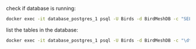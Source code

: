 check if database is running: 

```bash
docker exec -it database_postgres_1 psql -U Birds -d BirdMeshDB -c "SELECT version();"
```

list the tables in the database:

```bash
docker exec -it database_postgres_1 psql -U Birds -d BirdMeshDB -c "\dt"
```